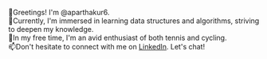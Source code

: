 👋Greetings! I'm @aparthakur6. <br>
🌱Currently, I'm immersed in learning data structures and algorithms, striving to deepen my knowledge.<br>
🎾In my free time, I'm an avid enthusiast of both tennis and cycling.<br>
📫Don't hesitate to connect with me on <a href="https://www.linkedin.com/in/aparthakur/">LinkedIn</a>. Let's chat!

<!---
aparthakur6/aparthakur6 is a ✨ special ✨ repository because its `README.md` (this file) appears on your GitHub profile.
You can click the Preview link to take a look at your changes.
--->
